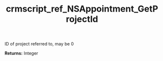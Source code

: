 ﻿---
title: crmscript_ref_NSAppointment_GetProjectId
description: Integer NSAppointment.GetProjectId()
intellisense: NSAppointment.GetProjectId
keywords: NSAppointment, GetProjectId
so.topic: reference
---

ID of project referred to, may be 0

**Returns:** Integer


